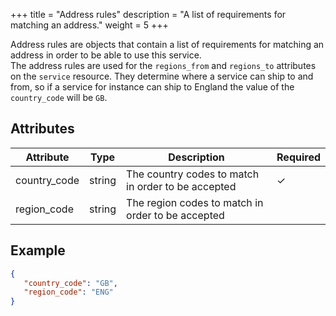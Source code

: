 +++
title = "Address rules"
description = "A list of requirements for matching an address."
weight = 5
+++

Address rules are objects that contain a list of requirements for matching an address in order to be able to use this service.<br>
The address rules are used for the `regions_from` and `regions_to` attributes on the `service` resource.
They determine where a service can ship to and from, so if a service for instance can ship to England the value of the `country_code` will be `GB`.

## Attributes

Attribute      | Type       | Description                                                          | Required   
---------------|------------|----------------------------------------------------------------------|------------
country_code   | string    | The country codes to match in order to be accepted | ✓
region_code    | string    | The region codes to match in order to be accepted | 

## Example

```json
{
   "country_code": "GB",
   "region_code": "ENG"
}
```
